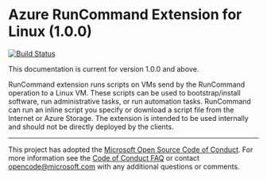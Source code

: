 # Azure RunCommand Extension for Linux (1.0.0) 
[![Build Status](https://travis-ci.org/koralski/run-command-extension-linux.svg?branch=master)](https://travis-ci.org/koralski/run-command-extension-linux)

This documentation is current for version 1.0.0 and above.

RunCommand extension runs scripts on VMs send by the RunCommand operation to a Linux VM.
These scripts can be used to bootstrap/install software, run administrative tasks, or run
automation tasks. RunCommand can run an inline script you specify or
download a script file from the Internet or Azure Storage.
The extension is intended to be used internally and should not be directly deployed by the clients.

-----
This project has adopted the [Microsoft Open Source Code of Conduct](https://opensource.microsoft.com/codeofconduct/). For more information see the [Code of Conduct FAQ](https://opensource.microsoft.com/codeofconduct/faq/) or contact [opencode@microsoft.com](mailto:opencode@microsoft.com) with any additional questions or comments.
